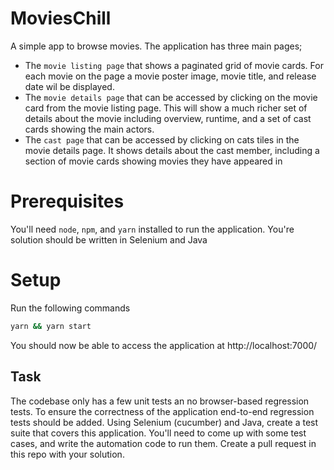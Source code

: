 # MoviesChill
A simple app to browse movies. The application has three main pages;
* The `movie listing page` that shows a paginated grid of movie cards. For each movie on the page a movie poster image, movie title, and release date wil be displayed.
* The `movie details page` that can be accessed by clicking on the movie card from the movie listing page. This will show a much richer set of details about the movie including overview, runtime, and a set of cast cards showing the main actors.
* The `cast page` that can be accessed by clicking on cats tiles in the movie details page. It shows details about the cast member, including a section of movie cards showing movies they have appeared in


# Prerequisites 
You'll need `node`, `npm`, and `yarn` installed to run the application. You're solution should be written in Selenium and Java

# Setup
Run the following commands
```sh
yarn && yarn start
```
You should now be able to access the application at http://localhost:7000/


## Task

The codebase only has a few unit tests an no browser-based regression tests. To ensure the correctness of the application end-to-end regression tests should be added. Using Selenium (cucumber) and Java, create a test suite that covers this application. You'll need to come up with some test cases, and write the automation code to run them. Create a pull request in this repo with your solution.

